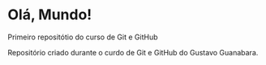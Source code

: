# Olá, Mundo!
 Primeiro repositótio do curso de Git e GitHub

Repositório criado durante o curdo de Git e GitHub do Gustavo Guanabara.